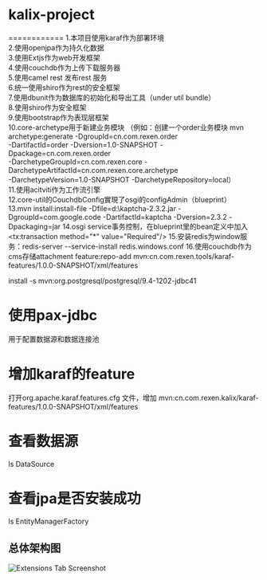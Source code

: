 # kalix-project
============
1.本项目使用karaf作为部署环境 <br/>
2.使用openjpa作为持久化数据  <br/>
3.使用Extjs作为web开发框架  <br/>
4.使用couchdb作为上传下载服务器  <br/>
5.使用camel rest 发布rest 服务 <br/>
6.统一使用shiro作为rest的安全框架<br/>
7.使用dbunit作为数据库的初始化和导出工具（under util bundle） <br/>
8.使用shiro作为安全框架 <br/>
9.使用bootstrap作为表现层框架 <br/>
10.core-archetype用于新建业务模块
（例如：创建一个order业务模块
 mvn archetype:generate -DgroupId=cn.com.rexen.order <br/>
 -DartifactId=order -Dversion=1.0-SNAPSHOT -Dpackage=cn.com.rexen.order <br/>
 -DarchetypeGroupId=cn.com.rexen.core -DarchetypeArtifactId=cn.com.rexen.core.archetype <br/>
 -DarchetypeVersion=1.0-SNAPSHOT -DarchetypeRepository=local）<br/>
11.使用acitviti作为工作流引擎  <br/>
12.core-util的CouchdbConfig實現了osgi的configAdmin（blueprint） <br/>
13.mvn install:install-file -Dfile=d:\kaptcha-2.3.2.jar -DgroupId=com.google.code -DartifactId=kaptcha -Dversion=2.3.2 -Dpackaging=jar
14.osgi service事务控制，在blueprint里的bean定义中加入<tx:transaction method="*" value="Required"/>
15.安装redis为window服务：redis-server --service-install redis.windows.conf
16.使用couchdb作为cms存储attachment
feature:repo-add mvn:cn.com.rexen.tools/karaf-features/1.0.0-SNAPSHOT/xml/features

install -s mvn:org.postgresql/postgresql/9.4-1202-jdbc41

# 使用pax-jdbc
用于配置数据源和数据连接池

# 增加karaf的feature
打开org.apache.karaf.features.cfg 文件，增加
 mvn:cn.com.rexen.kalix/karaf-features/1.0.0-SNAPSHOT/xml/features
# 查看数据源
 ls DataSource

# 查看jpa是否安装成功

ls EntityManagerFactory

## 总体架构图

![Extensions Tab Screenshot](https://raw.githubusercontent.com/sunlingfeng-rexen/framework-project/master/construct.png)
